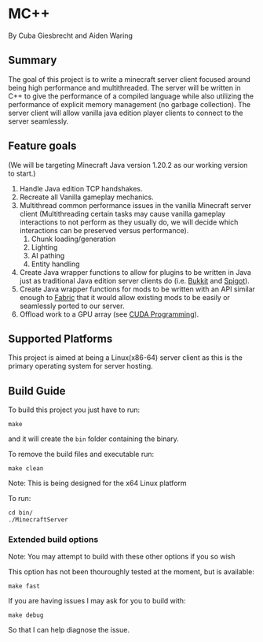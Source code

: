 # MC++
By Cuba Giesbrecht and Aiden Waring

## Summary
The goal of this project is to write a minecraft server client focused around being high performance and multithreaded.  The server will be written in C++ to give the performance of a compiled language while also utilizing the performance of explicit memory management (no garbage collection).  The server client will allow vanilla java edition player clients to connect to the server seamlessly.

## Feature goals
(We will be targeting Minecraft Java version 1.20.2 as our working version to start.)
1. Handle Java edition TCP handshakes.
2. Recreate all Vanilla gameplay mechanics.
3. Multithread common performance issues in the vanilla Minecraft server client (Multithreading certain tasks may cause vanilla gameplay interactions to not perform as they usually do, we will decide which interactions can be preserved versus performance).
    1. Chunk loading/generation
    2. Lighting
    3. AI pathing
    4. Entity handling
4. Create Java wrapper functions to allow for plugins to be written in Java just as traditional Java edition server clients do (i.e. [Bukkit](https://dev.bukkit.org) and [Spigot](https://www.spigotmc.org)).
5. Create Java wrapper functions for mods to be written with an API similar enough to [Fabric](https://github.com/FabricMC/fabric) that it would allow existing mods to be easily or seamlessly ported to our server.
6. Offload work to a GPU array (see [CUDA Programming](https://docs.nvidia.com/cuda/cuda-c-programming-guide/)).

## Supported Platforms
This project is aimed at being a Linux(x86-64) server client as this is the primary operating system for server hosting.

## Build Guide
To build this project you just have to run:
```
make
```
and it will create the ```bin``` folder containing the binary.

To remove the build files and executable run:
```
make clean
```

Note: This is being designed for the x64 Linux platform

To run:
```
cd bin/
./MinecraftServer
```

### Extended build options
Note: You may attempt to build with these other options if you so wish

This option has not been thouroughly tested at the moment, but is available:
```
make fast
```

If you are having issues I may ask for you to build with:
```
make debug
```
So that I can help diagnose the issue.
